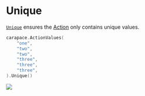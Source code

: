 # Unique

[`Unique`] ensures the [Action] only contains unique values.

```go
carapace.ActionValues(
    "one",
    "two",
    "two",
    "three",
    "three",
    "three",
).Unique()
```

![](./unique.cast)

[Action]:../action.md
[`Unique`]: https://pkg.go.dev/github.com/carapace-sh/carapace#Action.Unique

